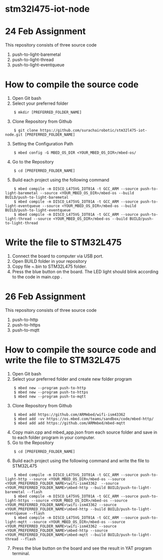 # stm32l475-iot-node
# 24 Feb Assignment
This repository consists of three source code
1. push-to-light-baremetal
2. push-to-light-thread
3. push-to-light-eventqueue

# How to compile the source code
1. Open Git bash
2. Select your preferred folder
```console
	$ mkdir [PREFERRED_FOLDER_NAME]
```
3. Clone Repository from Github
```console
	$ git clone https://github.com/surachairobotic/stm32l475-iot-node.git [PREFERRED_FOLDER_NAME]
```
3. Setting the Configuration Path
```console
	$ mbed config -G MBED_OS_DIR <YOUR_MBED_OS_DIR>/mbed-os/
```
4. Go to the Repository
```console
	$ cd [PREFERRED_FOLDER_NAME]
```
5. Build each project using the following command
```console
	$ mbed compile -m DISCO_L475VG_IOT01A -t GCC_ARM --source push-to-light-baremetal --source <YOUR_MBED_OS_DIR>/mbed-os --build BUILD/push-to-light-baremetal
	$ mbed compile -m DISCO_L475VG_IOT01A -t GCC_ARM --source push-to-light-eventqueue --source <YOUR_MBED_OS_DIR>/mbed-os --build BUILD/push-to-light-eventqueue
	$ mbed compile -m DISCO_L475VG_IOT01A -t GCC_ARM --source push-to-light-thread --source <YOUR_MBED_OS_DIR>/mbed-os --build BUILD/push-to-light-thread
```

# Write the file to STM32L475
1. Connect the board to computer via USB port.
2. Open BUILD folder in your repository
3. Copy file ~.bin to STM32L475 folder.
4. Press the blue button on the board. The LED light should blink according to the code in main.cpp .

# 26 Feb Assignment
This repository consists of three source code
1. push-to-http
2. push-to-https
3. push-to-mqtt

# How to compile the source code and write the file to STM32L475
1. Open Git bash
2. Select your preferred folder and create new folder program
```console
	$ mbed new --program push-to-http
	$ mbed new --program push-to-https
	$ mbed new --program push-to-mqtt
```
3. Clone Repository from Github
```console
	$ mbed add https://github.com/ARMmbed/wifi-ism43362
	$ mbed add -vv https://os.mbed.com/teams/sandbox/code/mbed-http/
	$ mbed add add https://github.com/ARMmbed/mbed-mqtt
```
4. Copy main.cpp and mbed_app.json from each source folder and save in to each folder program in your computer.
5. Go to the Repository
```console
	$ cd [PREFERRED_FOLDER_NAME]
```
6. Build each project using the following command and write the file to STM32L475
```console
	$ mbed compile -m DISCO_L475VG_IOT01A -t GCC_ARM --source push-to-light-http --source <YOUR_MBED_OS_DIR>/mbed-os --source <YOUR_PREFERRED_FOLDER_NAME>\wifi-ism43362  --source <YOUR_PREFERRED_FOLDER_NAME>\mbed-http --build BUILD/push-to-light-baremetal --flash
	$ mbed compile -m DISCO_L475VG_IOT01A -t GCC_ARM --source push-to-light-https --source <YOUR_MBED_OS_DIR>/mbed-os --source <YOUR_PREFERRED_FOLDER_NAME>\wifi-ism43362 --source <YOUR_PREFERRED_FOLDER_NAME>\mbed-http --build BUILD/push-to-light-eventqueue --flash
	$ mbed compile -m DISCO_L475VG_IOT01A -t GCC_ARM --source push-to-light-mqtt --source <YOUR_MBED_OS_DIR>/mbed-os --source <YOUR_PREFERRED_FOLDER_NAME>\wifi-ism43362 --source <YOUR_PREFERRED_FOLDER_NAME>\mbed-http --source <YOUR_PREFERRED_FOLDER_NAME>\mbed-mqtt --build BUILD/push-to-light-thread --flash
``` 
7. Press the blue button on the board and see the result in YAT program terminal.
